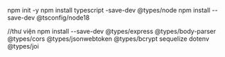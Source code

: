 npm init -y 
npm install typescript -save-dev @types/node
npm install --save-dev @tsconfig/node18




//thư viện
npm install --save-dev  @types/express @types/body-parser @types/cors @types/jsonwebtoken @types/bcrypt sequelize dotenv @types/joi
